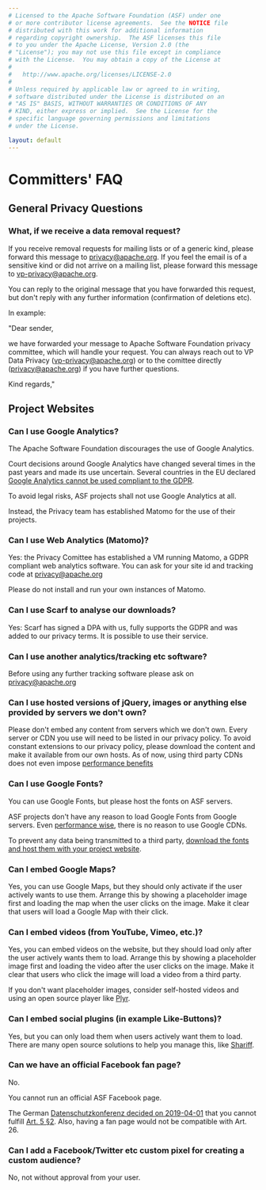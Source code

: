 ```yaml
---
# Licensed to the Apache Software Foundation (ASF) under one
# or more contributor license agreements.  See the NOTICE file
# distributed with this work for additional information
# regarding copyright ownership.  The ASF licenses this file
# to you under the Apache License, Version 2.0 (the
# "License"); you may not use this file except in compliance
# with the License.  You may obtain a copy of the License at
#
#   http://www.apache.org/licenses/LICENSE-2.0
#
# Unless required by applicable law or agreed to in writing,
# software distributed under the License is distributed on an
# "AS IS" BASIS, WITHOUT WARRANTIES OR CONDITIONS OF ANY
# KIND, either express or implied.  See the License for the
# specific language governing permissions and limitations
# under the License.

layout: default
---
```


# Committers' FAQ

## General Privacy Questions

### What, if we receive a data removal request?

If you receive removal requests for mailing lists or of a generic kind,
please forward this message to privacy@apache.org. If you feel the email
is of a sensitive kind or did not arrive on a mailing list, 
please forward this message to vp-privacy@apache.org.

You can reply to the original message that you have forwarded this request,
but don't reply with any further information (confirmation of deletions etc).

In example:

"Dear sender,

we have forwarded your message to Apache Software Foundation privacy committee,
which will handle your request. You can always reach out to VP Data Privacy (vp-privacy@apache.org)
or to the comittee directly (privacy@apache.org) if you have further questions.

Kind regards,"


## Project Websites

### Can I use Google Analytics?

The Apache Software Foundation discourages the use of Google Analytics.

Court decisions around Google Analytics have changed several times
in the past years and made its use uncertain. Several countries in the EU
declared [Google Analytics cannot be used compliant to the GDPR](https://www.mglp.eu/en/is-the-usage-of-google-analytics-within-the-eu-illegal-from-now-on/).

To avoid legal risks, ASF projects shall not use Google Analytics at all.

Instead, the Privacy team has established Matomo for the use of their projects.

### Can I use Web Analytics (Matomo)?

Yes: the Privacy Comittee has established a VM running Matomo, a GDPR compliant 
web analytics software. You can ask for your site id and tracking code at privacy@apache.org

Please do not install and run your own instances of Matomo.

### Can I use Scarf to analyse our downloads?

Yes: Scarf has signed a DPA with us, fully supports the GDPR and was added to our privacy terms. It is possible to use their
service.

### Can I use another analytics/tracking etc software?

Before using any further tracking software please ask on privacy@apache.org

### Can I use hosted versions of jQuery, images or anything else provided by servers we don't own?

Please don't embed any content from servers which we don't own. Every server or CDN you use will need
to be listed in our privacy policy. To avoid constant extensions to our privacy policy, please
download the content and make it available from our own hosts.
As of now, using third party CDNs does not even impose [performance benefits](https://wicki.io/posts/2020-11-goodbye-google-fonts/)

### Can I use Google Fonts?

You can use Google Fonts, but please host the fonts on ASF servers.

ASF projects don't have any reason to load Google Fonts from
Google servers. Even [performance wise](https://wicki.io/posts/2020-11-goodbye-google-fonts/),
there is no reason to use Google CDNs.

To prevent any data being transmitted to a third party,
[download the fonts and host them with your project website](https://github.com/google/fonts#self-host-fonts-available-from-google-fonts).

### Can I embed Google Maps?

Yes, you can use Google Maps, but they should only activate if the user
actively wants to use them. Arrange this by showing a placeholder image first
and loading the map when the user clicks on the image. Make it clear
that users will load a Google Map with their click.

### Can I embed videos (from YouTube, Vimeo, etc.)?

Yes, you can embed videos on the website, but they should load
only after the user actively wants them to load. Arrange this 
by showing a placeholder image first and loading the video after the user
clicks on the image. Make it clear that users who click the image
will load a video from a third party.

If you don't want placeholder images, consider self-hosted videos
and using an open source player like [Plyr](https://github.com/sampotts/plyr).

### Can I embed social plugins (in example Like-Buttons)?

Yes, but you can only load them when users actively want them
to load. There are many open source solutions to help you manage this, like [Shariff](https://github.com/heiseonline/shariff).

### Can we have an official Facebook fan page?

No. 

You cannot run an official ASF Facebook page.

The German [Datenschutzkonferenz decided on 2019-04-01](https://www.datenschutzkonferenz-online.de/media/dskb/20190405_positionierung_facebook_fanpages.pdf) that you cannot fulfill [Art. 5 §2](https://gdpr-info.eu/art-5-gdpr/). Also, having a fan page would not be compatible with Art. 26. 

### Can I add a Facebook/Twitter etc custom pixel for creating a custom audience?

No, not without approval from your user.
